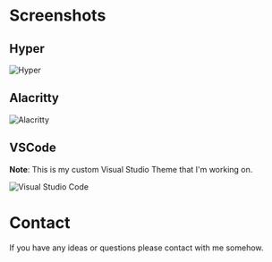 # Screenshots

## Hyper
![Hyper](https://i.imgur.com/cN69fpl.png)

## Alacritty
![Alacritty](https://i.imgur.com/P6m7EzO.png)

## VSCode
**Note**: This is my custom Visual Studio Theme that I'm working on.

![Visual Studio Code](https://i.imgur.com/OUsExPd.png)

# Contact

If you have any ideas or questions please contact with me somehow.